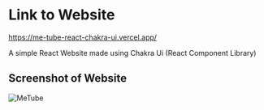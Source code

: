# Link to Website
https://me-tube-react-chakra-ui.vercel.app/

A simple React Website made using Chakra Ui (React Component Library)

## Screenshot of Website
![MeTube](https://user-images.githubusercontent.com/105537793/212306448-f55f3dd6-cb7e-4c09-bbaf-71a883fcb333.png)
